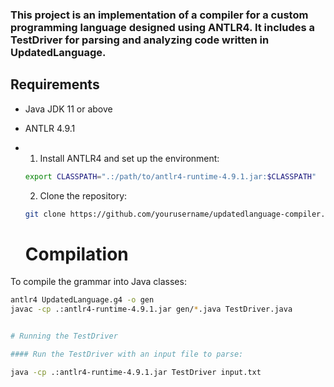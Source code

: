 ### This project is an implementation of a compiler for a custom programming language designed using ANTLR4. It includes a TestDriver for parsing and analyzing code written in UpdatedLanguage.

## Requirements

- Java JDK 11 or above
- ANTLR 4.9.1

- 1. Install ANTLR4 and set up the environment:
    ```bash
    export CLASSPATH=".:/path/to/antlr4-runtime-4.9.1.jar:$CLASSPATH"
    ```

    2. Clone the repository:
    ```bash
    git clone https://github.com/yourusername/updatedlanguage-compiler.git
    ```

    # Compilation

To compile the grammar into Java classes:
```bash
antlr4 UpdatedLanguage.g4 -o gen
javac -cp .:antlr4-runtime-4.9.1.jar gen/*.java TestDriver.java


# Running the TestDriver

#### Run the TestDriver with an input file to parse:

java -cp .:antlr4-runtime-4.9.1.jar TestDriver input.txt
